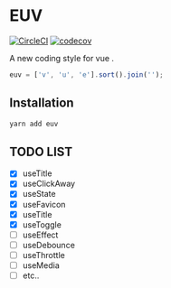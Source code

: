 # EUV

[![CircleCI](https://circleci.com/gh/Awesome-Creators/euv.svg?style=svg&circle-token=74859479154a741060b1bd036508b21782ae7424)](https://circleci.com/gh/Awesome-Creators/euv) [![codecov](https://codecov.io/gh/Awesome-Creators/euv/branch/master/graph/badge.svg?token=FA4WQGNR20)](https://codecov.io/gh/Awesome-Creators/euv)

A new coding style for vue .

```js
euv = ['v', 'u', 'e'].sort().join('');
```

## Installation

```bash
yarn add euv
```

## TODO LIST

- [x] useTitle
- [x] useClickAway
- [x] useState
- [x] useFavicon
- [x] useTitle
- [x] useToggle
- [ ] useEffect
- [ ] useDebounce
- [ ] useThrottle
- [ ] useMedia
- [ ] etc..
